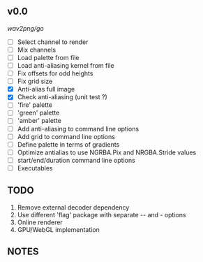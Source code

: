 ## v0.0

*wav2png/go*

- [ ] Select channel to render
- [ ] Mix channels
- [ ] Load palette from file
- [ ] Load anti-aliasing kernel from file
- [ ] Fix offsets for odd heights
- [ ] Fix grid size
- [x] Anti-alias full image
- [x] Check anti-aliasing (unit test ?)
- [ ] 'fire' palette
- [ ] 'green' palette
- [ ] 'amber' palette
- [ ] Add anti-aliasing to command line options
- [ ] Add grid to command line options
- [ ] Define palette in terms of gradients
- [ ] Optimize antialias to use NGRBA.Pix and NRGBA.Stride values
- [ ] start/end/duration command line options
- [ ] Executables

## TODO

1. Remove external decoder dependency
2. Use different 'flag' package with separate -- and - options
3. Online renderer
4. GPU/WebGL implementation

## NOTES


